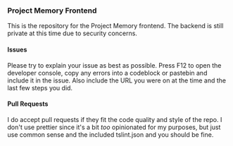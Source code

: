 ### Project Memory Frontend
This is the repository for the Project Memory frontend. The backend is still private at this time due to security concerns.

#### Issues
Please try to explain your issue as best as possible. Press F12 to open the developer console, copy any errors into a codeblock or pastebin and include it in the issue. Also include the URL you were on at the time and the last few steps you did.

#### Pull Requests
I do accept pull requests if they fit the code quality and style of the repo. I don't use prettier since it's a bit *too* opinionated for my purposes, but just use common sense and the included tslint.json and you should be fine.

